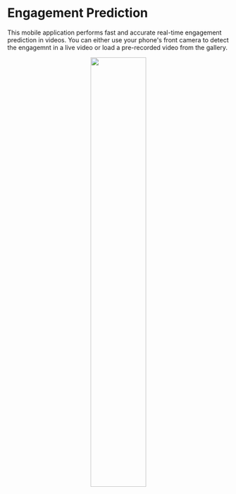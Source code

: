 # Engagement Prediction
This mobile application performs fast and accurate real-time engagement prediction in videos. You can either use your phone's front camera to detect the engagemnt in a live video or load a pre-recorded video from the gallery. 

<p align="center">
  <img width="50%" lign="center" src="demo.gif"/>
</p>
